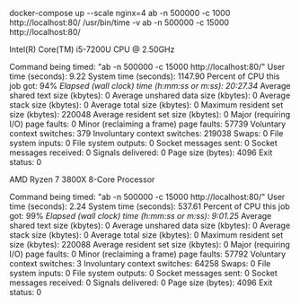 docker-compose up --scale nginx=4
ab -n 500000 -c 1000 http://localhost:80/
/usr/bin/time -v ab -n 500000 -c 15000 http://localhost:80/

Intel(R) Core(TM) i5-7200U CPU @ 2.50GHz

Command being timed: "ab -n 500000 -c 15000 http://localhost:80/"
        User time (seconds): 9.22
        System time (seconds): 1147.90
        Percent of CPU this job got: 94%
        *Elapsed (wall clock) time (h:mm:ss or m:ss): 20:27.34*
        Average shared text size (kbytes): 0
        Average unshared data size (kbytes): 0
        Average stack size (kbytes): 0
        Average total size (kbytes): 0
        Maximum resident set size (kbytes): 220048
        Average resident set size (kbytes): 0
        Major (requiring I/O) page faults: 0
        Minor (reclaiming a frame) page faults: 57739
        Voluntary context switches: 379
        Involuntary context switches: 219038
        Swaps: 0
        File system inputs: 0
        File system outputs: 0
        Socket messages sent: 0
        Socket messages received: 0
        Signals delivered: 0
        Page size (bytes): 4096
        Exit status: 0




AMD Ryzen 7 3800X 8-Core Processor

 Command being timed: "ab -n 500000 -c 15000 http://localhost:80/"
        User time (seconds): 2.24
        System time (seconds): 537.61
        Percent of CPU this job got: 99%
        *Elapsed (wall clock) time (h:mm:ss or m:ss): 9:01.25*
        Average shared text size (kbytes): 0
        Average unshared data size (kbytes): 0
        Average stack size (kbytes): 0
        Average total size (kbytes): 0
        Maximum resident set size (kbytes): 220088
        Average resident set size (kbytes): 0
        Major (requiring I/O) page faults: 0
        Minor (reclaiming a frame) page faults: 57792
        Voluntary context switches: 3
        Involuntary context switches: 64258
        Swaps: 0
        File system inputs: 0
        File system outputs: 0
        Socket messages sent: 0
        Socket messages received: 0
        Signals delivered: 0
        Page size (bytes): 4096
        Exit status: 0
